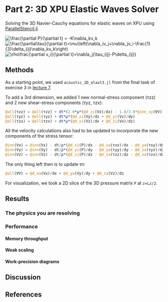 # Part 2: 3D XPU Elastic Waves Solver
Solving the 3D Navier-Cauchy equations for elastic waves on XPU using [ParallelStencil.jl](https://github.com/omlins/ParallelStencil.jl).

<img src="https://latex.codecogs.com/svg.image?\frac{\partial&space;P}{\partial&space;t}&space;=&space;-K\nabla_kv_k&space;" title="\frac{\partial P}{\partial t} = -K\nabla_kv_k " />

<img src="https://latex.codecogs.com/svg.image?\frac{\partial\tau}{\partial&space;t}=\mu\left(\nabla_iv_j&plus;\nabla_jv_i-\frac{1}{3}\delta_{ij}\nabla_kv_k\right)" title="\frac{\partial\tau}{\partial t}=\mu\left(\nabla_iv_j+\nabla_jv_i-\frac{1}{3}\delta_{ij}\nabla_kv_k\right)" />

<img src="https://latex.codecogs.com/svg.image?\rho\frac{\partial&space;v_i}{\partial&space;t}=\nabla_j(\tau_{ij}-P\delta_{ij})" title="\rho\frac{\partial v_i}{\partial t}=\nabla_j(\tau_{ij}-P\delta_{ij})" />

## Methods
As a starting point, we used `acoustic_2D_elast3.jl` from the final task of exercise 3 in [lecture 7](https://eth-vaw-glaciology.github.io/course-101-0250-00/lecture7/#towards_stokes_flow_i_acoustic_to_elastic).

To add a 3rd dimension, we added 1 new normal-stress component (τzz) and 2 new shear-stress components (τyz, τzx):
```julia
@all(τzz) = @all(τzz) + dt*(2.0*μ*(@d_zi(Vz)/dz) - 1.0/3.0*@inn_xy(∇V))
@all(τyz) = @all(τyz) + dt*μ*(@d_zi(Vy)/dz + @d_yi(Vz)/dy)
@all(τzx) = @all(τzx) + dt*μ*(@d_xi(Vz)/dx + @d_zi(Vx)/dz)

```
All the velocity calculations also had to be updated to incorporate the new components of the stress tensor:
``` julia
@inn(Vx) = @inn(Vx) - dt/ρ*(@d_xi(P)/dx - @d_xa(τxx)/dx - @d_ya(τxy)/dy - @d_za(τzx)/dz)
@inn(Vy) = @inn(Vy) - dt/ρ*(@d_yi(P)/dy - @d_ya(τyy)/dy - @d_za(τyz)/dz - @d_xa(τxy)/dx)
@inn(Vz) = @inn(Vz) - dt/ρ*(@d_zi(P)/dz - @d_za(τzz)/dz - @d_xa(τzx)/dx - @d_ya(τyz)/dy)
```
The only thing left then is to update `∇V`:
```julia
@all(∇V) = @d_xa(Vx)/dx + @d_ya(Vy)/dy + @d_za(Vz)/dz
```
For visualization, we took a 2D slice of the 3D pressure matrix `P` at `z=Lz/2`.

## Results

### The physics you are resolving

### Performance

#### Memory throughput

#### Weak scaling

#### Work-precision diagrams

## Discussion

## References
